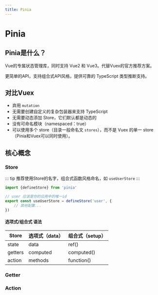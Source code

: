 ```yaml
---
title: Pinia
---
```

# Pinia 

## Pinia是什么？

Vue的专属状态管理库，同时支持 Vue2 和 Vue3。代替Vuex的官方推荐方案。

更简单的API，支持组合式API风格，提供可靠的 TypeScript 类型推断支持。

## 对比Vuex

- 弃用 `mutation`
- 无需要创建自定义的复杂包装器来支持 TypeScript
- 无需要动态添加 Store，它们默认都是动态的
- 没有可命名模块（namespaced：true）
- 可以使用多个 store（目录一般命名文 `stores`），而不是 Vuex 的单一 store（Pinia和Vuex可以同时使用）。

## 核心概念

### Store
::: tip
推荐使用Store的名字，组合式函数风格命名，如 `useUserStore`
:::
```js
import {defineStore} from 'pinia'

// user 应该是你的应用中的唯一id
export const useUserStore = defineStore('user', {
    // 其他配置...
})
```

#### 选项式/组合式 语法
|Store|选项式（data）|组合式（setup）|
|-|-|-|
|state|data|ref()|
|getters|computed|computed()|
|action|methods|function()|

### Getter

### Action
